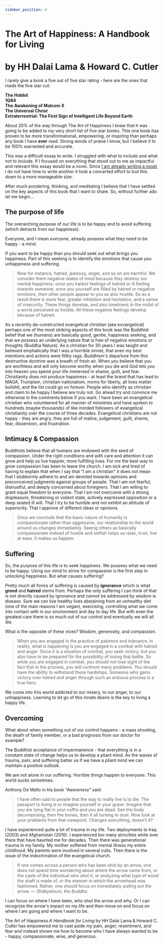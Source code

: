 ```yaml
---
sidebar_position: 4
---
```


# The Art of Happiness: A Handbook for Living

# by HH Dalai Lama & Howard C. Cutler

I rarely give a book a five out of five star rating - here are the ones that made the five star cut:

**The Hobbit**<br />
**1Q84**<br />
**The Awakening of Malcom X**<br />
**The Universal Christ**<br />
**Extraterrestrial: The First Sign of Intelligent Life Beyond Earth**

About 20% of the way through The Art of Happiness I knew that it was going to be added to my very short list of five star books. This one book has proven to be more transformational, empowering, or inspiring than perhaps any book I have **ever** read. Strong words of praise I know, but I believe it to be 100% warranted and accurate.

This was a difficult essay to write. I struggled with what to include and what not to include. If I focused on everything that stood out to me as impactful and relevant this essay would be a novel. Since [I am already writing a novel](https://wormwoodsaga.com), I do not have time to write another it took a concerted effort to boil this down to a more manageable size.

After much pondering, thinking, and meditating I believe that I have settled on the key aspects of this book that I want to share. So, without further ado let me begin...

## The purpose of life

The overarching purpose of our life is to be happy and to avoid suffering (which detracts from our happiness).

Everyone, and I mean _everyone_, already possess what they need to be happy - a mind.

If you want to be happy than you should seek out what brings you happiness. Part of this seeking is to identify the emotions that cause you unhappiness and suffering.

> Now for instance, hatred, jealousy, anger, and so on are harmful. We consider them negative states of mind because they destroy our mental happiness; once you harbor feelings of hatred or ill feeling towards someone, once you yourself are filled by hatred or negative emotions, then other people appear to you as also hostile. So as a result there is more fear, greater inhibition and hesitation, and a sense of insecurity. These things develop, and also loneliness in the midst of a world perceived as hostile. All these negative feelings develop because of hatred.

As a recently de-constructed evangelical christian (aka exvangelical) perhaps one of the most striking aspects of this book was the Buddhist belief that we (humans) are basically good, gentle, happiness seeking, and that we possess an underlying nature that is free of negative emotions or thoughts (Buddha Nature). As a christian for 30 years I was taught and believed emphatically that I was a horrible sinner, that even my best intentions and actions were filthy rags. Buddhism's departure from this destructive doctrine was a breath of fresh air. When you believe that you are worthless and will only become worthy when you die and God lets you into heaven you spend your life immersed in shame, guilt, and fear. Christianity does not produce happiness - at least the brand that has lead to MAGA, Trumpism, christian-nationalism, moms for liberty, all lives matter bullshit, and the list could go on forever. People who identify as christian and claim to be happy I believe are truly not. Go ahead try and convince me otherwise in the comments below if you want. I have been an evangelical christian who volunteered for all manner of ministries and have spoken to hundreds (maybe thousands) of like minded followers of evangelical christianity over the course of three decades. Evangelical christians are not happy - they are angry, they are full of malice, judgement, guilt, shame, fear, dissension, and frustration.

## Intimacy & Compassion

Buddhists believe that all humans are endowed with the seed of compassion. Under the right conditions and with care and attention it can grow and help us live happier, more fulfilling lives. For me the best way to grow compassion has been to leave the church. I am sick and tired of having to explain that when I say that "I am a christian" it does not mean that I stubbornly adhere to and am devoted towards opinions and preconceived judgments against groups of people. That I am not fearful, distrustful, and deeply concerned about foreigners. That I am willing to grant equal freedom to everyone. That I am not overcome with a strong displeasure, threatening or violent state, actively expressed opposition or a deep seated ill will. That I try to be humble and not exhibit an attitude of superiority. That I approve of different ideas or opinions.

> Once we conclude that the basic nature of humanity is compassionate rather than aggressive, our relationship to the world around us changes immediately. Seeing others as basically compassionate instead of hostile and selfish helps us relax, trust, live at ease. It makes us happier.

## Suffering

So, the purpose of this life is to seek happiness. We possess what we need to be happy. Using our mind to strive for compassion is the first step in unlocking happiness. But what causes suffering?

Pretty much all forms of suffering is caused by **ignorance** which is what **greed** and **hatred** stems from. Perhaps the only suffering I can think of that is not directly caused by ignorance and cannot be addressed by wisdom is disease. Sure we can live healthy lives abstaining from an unhealthy diet (one of the main reasons I am vegan), exercising, controlling what we come into contact with in our environment and day to day life. But with even the greatest care there is so much out of our control and eventually we will all die.

What is the opposite of these vices? Wisdom, generosity, and compassion.

> When you are engaged in the practice of patience and tolerance, in reality, what is happening is you are engaged in a combat with hatred and anger. Since it is a situation of combat, you seek victory, but you also have to be prepared for the possibility of losing that battle. So while you are engaged in combat, you should not lose sight of the fact that in the process, you will confront many problems. You should have the ability to withstand these hardships. Someone who gains victory over hatred and anger through such an arduous process is a true hero.

We come into this world addicted to our misery, to our anger, to our unhappiness. Learning to let go of this innate desire is the key to living a happy life.

## Overcoming

What about when something out of our control happens - a mass shooting, the death of family member, or a bad prognosis from our doctor for example?

The Buddhist acceptance of impermanence - that everything is in a constant state of change helps us to develop a pliant mind. As the waves of trauma, pain, and suffering batter us if we have a pliant mind we can maintain a positive outlook.

We are not alone in our suffering. Horrible things happen to everyone. This world sucks sometimes.

Anthony De Mello in his book _"Awareness"_ said:

> I have often said to people that the way to really live is to die. The passport to living is to imagine yourself in your grave. Imagine that you are lying flat in your coffin and you are dead. See the body decomposing, then the bones, then it all turning to dust. Now look at your problems from that viewpoint. Changes everything, doesn’t it?

I have experienced quite a lot of trauma in my life. Two deployments to Iraq (2003) and Afghanistan (2010). I experienced too many atrocities while over there that have haunted me for decades. Then there was generational trauma in my family. My mother suffered from mental illness my entire childhood. My parents were involved in several cults. Then there is the issue of the indoctrination of the evangelical church.

> If one comes across a person who has been shot by an arrow, one does not spend time wondering about where the arrow came from, or the caste of the individual who shot it, or analyzing what type of wood the shaft is made of, or the manner in which the arrowhead was fashioned. Rather, one should focus on immediately pulling out the arrow. — _Shakyamuni, the Buddha_

I can focus on where I have been, who shot the arrow and why. Or I can recognize the arrow's impact on my life and then move on and focus on where I am going and where I want to be.

The Art of Happiness _A Handbook for Living_ by HH Dalai Lama & Howard C. Cutler has empowered me to cast aside my pain, anger, resentment, and fear and instead shown me how to become who I have always wanted to be - happy, compassionate, wise, and generous.
